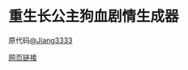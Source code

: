 # 重生长公主狗血剧情生成器
 原代码[@Jiang3333](https://github.com/Jiang3333)
 
 [网页链接](https://urchin-app-reyf5.ondigitalocean.app/)
